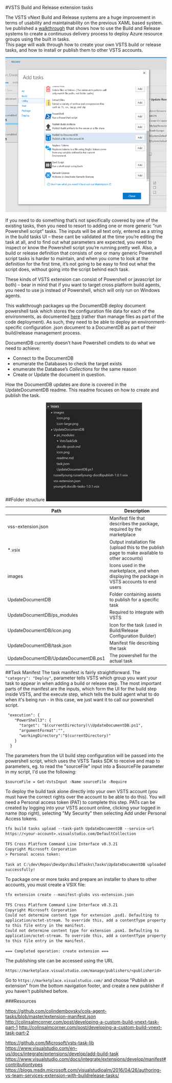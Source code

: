 #VSTS Build and Release extension tasks

The VSTS vNext Build and Release systems are a huge improvement in terms of usability and maintainability on the previous XAML based system.  
Ive published a [walkthrough](https://russellyoung.net/2016/04/15/arm-cd-vsts/) that shows how to use the Build and Release systems to create a continuous delivery process to deploy Azure resource groups using the built in tasks.  
This page will walk through how to create your own VSTS build or release tasks, and how to install or publish them to other VSTS accounts.

![DocDBTask](/doc/img/docdbtask-1.png)

If you need to do something that’s not specifically covered by one of the existing tasks, then you need to resort to adding one or more generic “run Powershell script” tasks.  The inputs will be all text only, entered as a string in the build tasks UI – these cant be validated at the time you’re editing the task at all, and to find out what parameters are expected, you need to inspect or know the Powershell script you’re running pretty well.  Also, a build or release definition that consists of one or many generic Powershell script tasks is harder to maintain, and when you come to look at the definition for the first time, it’s not going to be easy to find out what the script does, without going into the script behind each task.

These kinds of VSTS extension can consist of Powershell or javascript (or both) – bear in mind that if you want to target cross platform build agents, you need to use js instead of Powershell, which will only run on Windows agents.

This walkthrough packages up the DocumentDB deploy document powershell task which stores the configuration file data for each of the environments, as documented [here](/buildtasks/tasks/UpdateDocumentDB/docdb-posh.md) (rather than manage files as part of the code deployment).  As such, they need to be able to deploy an environment-specific configuration .json document to a DocumentDB as part of their build/release management process.

DocumentDB currently doesn’t have Powershell cmdlets to do what we need to achieve:
- Connect to the DocumentDB  
- enumerate the Databases to check the target exists  
- enumerate the Database’s _Collections_ for the same reason  
- Create or Update the document in question. 
 
How the DocumentDB updates are done is covered in the UpdateDocumentDB readme.  This readme focuses on how to create and publish the task.

##Folder structure
![Files](/doc/img/tasks-files.png)  

|Path|Description|
|----|----|
|vss-extension.json|Manifest file that describes the package, required by the marketplace|
|*.vsix|Output installation file (upload this to the publish page to make available to other accounts)|
|images|Icons used in the marketplace, and when displaying the package in VSTS accounts to end users|
|UpdateDocumentDB|Folder containing assets to publish for a specific task|
|UpdateDocumentDB/ps_modules|Required to integrate with VSTS|
|UpdateDocumentDB/icon.png|Icon for the task (used in Build/Release Configuration Builder)|
|UpdateDocumentDB/task.json|Manifest file describing the task|
|UpdateDocumentDB/UpdateDocumentDB.ps1|The powershell for the actual task|

##Task Manifest
The task manifest is fairly straightforward.  The  `"category": "Deploy"`, parameter tells VSTS which group you want your task to appear in when adding a build or release step.
The most important parts of the manifest are the inputs, which form the UI for the build step inside VSTS, and the execute step, which tells the build agent what to do when it's being run - in this case, we just want it to call our powershell script.

```
 "execution": {
    "PowerShell3": {
      "target": "$(currentDirectory)\\UpdateDocumentDB.ps1",
      "argumentFormat":"",
      "workingDirectory":"$(currentDirectory)"
    }
  }
  ```

The parameters from the UI build step configuration will be passed into the powershell script, which uses the VSTS Tasks SDK to receive and map to parameters, eg. to 
read the "sourceFile" input into a $sourceFile parameter in my script, I'd use the following:

```
$sourceFile = Get-VstsInput -Name sourceFile -Require
```

To deploy the build task alone directly into your own VSTS account (you must have the correct rights over the account to be able to do this). 
You will need a Personal access token (PAT) to complete this step.  PATs can be created by logging into your VSTS account online, clicking your logged in name (top right), selecting "My Security" then selecting Add under Personal Access tokens.

```
tfx build tasks upload --task-path UpdateDocumentDB --service-url https://<your-account>.visualstudio.com/DefaultCollection

TFS Cross Platform Command Line Interface v0.3.21
Copyright Microsoft Corporation
> Personal access token:

Task at C:\dev\Repos\DevOps\BuildTasks\Tasks\UpdateDocumentDB uploaded successfully!

```

To package one or more tasks and prepare an installer to share to other accounts, you must create a VSIX file:

```
tfx extension create --manifest-globs vss-extension.json

TFS Cross Platform Command Line Interface v0.3.21
Copyright Microsoft Corporation
Could not determine content type for extension .psd1. Defaulting to application/octet-stream. To override this, add a contentType property to this file entry in the manifest.
Could not determine content type for extension .psm1. Defaulting to application/octet-stream. To override this, add a contentType property to this file entry in the manifest.

=== Completed operation: create extension ===

```
The publishing site can be accessed using the URL
```
https://marketplace.visualstudio.com/manage/publishers/<publisherid>
```
Go to `https://marketplace.visualstudio.com/` and choose "Publish an extension" from the bottom navigation footer, and create a new publisher if you haven't published before.




###Resources

https://github.com/colindembovsky/cols-agent-tasks/blob/master/extension-manifest.json
http://colinsalmcorner.com/post/developing-a-custom-build-vnext-task-part-1
http://colinsalmcorner.com/post/developing-a-custom-build-vnext-task-part-2

https://github.com/Microsoft/vsts-task-lib
https://www.visualstudio.com/en-us/docs/integrate/extensions/develop/add-build-task
https://www.visualstudio.com/docs/integrate/extensions/develop/manifest#contributiontypes
https://blogs.msdn.microsoft.com/visualstudioalm/2016/04/26/authoring-vs-team-services-extension-with-buildrelease-tasks/



